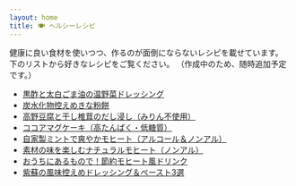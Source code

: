 ```yaml
---
layout: home
title: 🍽️ ヘルシーレシピ
---
```


健康に良い食材を使いつつ、作るのが面倒にならないレシピを載せています。  
下のリストから好きなレシピをご覧ください。
（作成中のため、随時追加予定です。）

- [黒酢と太白ごま油の温野菜ドレッシング](warm-veggie-dressing.md)
- [炭水化物控えめきな粉餅](kinako-mochi.md)
- [高野豆腐と干し椎茸のだし浸し（みりん不使用）](steamed-tofu-shiitake-dashi.md)
- [ココアマグケーキ（高たんぱく・低糖質）](ocoa-mugcake.md)
- [自家製ミントで爽やかモヒート（アルコール＆ノンアル）](mojito_freshmint.md)
- [素材の味を楽しむナチュラルモヒート（ノンアル）](mojito_natural_style.md)
- [おうちにあるもので！節約モヒート風ドリンク](mojito_economy_version.md)
- [紫蘇の風味控えめドレッシング＆ペースト3選](shiso_dressing_set.md)
